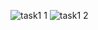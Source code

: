 
![task1 1](https://user-images.githubusercontent.com/92012265/150485512-f2a46585-5453-4506-b8b2-e95a6e71237f.png)
![task1 2](https://user-images.githubusercontent.com/92012265/150485514-02fd5cd4-ce44-4c12-a479-d4deefa2ee91.png)
